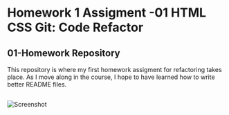 # Homework 1 Assigment -01 HTML CSS Git: Code Refactor

## 01-Homework Repository

This repository is where my first homework assigment for refactoring takes place. As I move along in the course, I hope to have learned how to write better README files.

## 
![Screenshot](https://github.com/robertsantos-dfw/01-Homework/assets/images/capture.png)